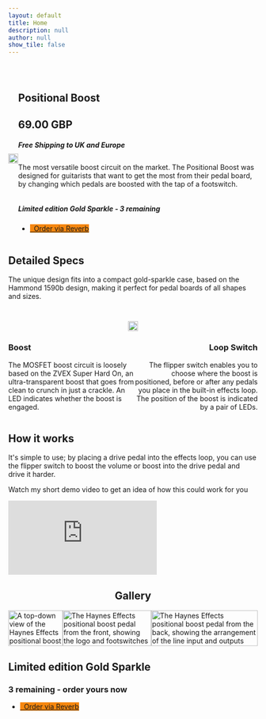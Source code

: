 ```yaml
---
layout: default
title: Home
description: null
author: null
show_tile: false
---
```


<!-- INTRO -->
<div id="main" class="alt">
    <div class="inner" style="padding-top:2em;">
        <section class="row uniform" style="display:flex; align-items:center;">
            <div class="6u 12u$(small)">
                <img style="width:100%" src="{{ 'assets/images/haynes-effects--positional-boost--pb-1--top.jpg' | relative_url }}">
            </div>
            <div class="6u 12u$(small)">
                <h1>Positional Boost</h1>
                <h2 style="margin-bottom:0;">69.00 GBP</h2>
                <h5>Free Shipping to UK and Europe</h5>
                <p style="margin-top:2em;">The most versatile boost circuit on the market. The Positional Boost was designed for guitarists that want to get the most from their pedal board, by changing which pedals are boosted with the tap of a footswitch.</p>
                <h5 style="padding-top:1em;">Limited edition Gold Sparkle - 3 remaining</h5>
                <ul class="actions">
                    <li><a href="https://reverb.com/uk/shop/johns-gear-depot-2277" class="button special" style="background: #f6870f"><i class="fa fa-shopping-cart" aria-hidden="true"></i>&nbsp;&nbsp;Order via Reverb</a></li>
                </ul>
            </div>
        </section>
    </div>
</div>

<!-- SPECS -->
<div id="main">
    <div class="inner">
        <section class="row uniform" style="display:flex; align-items:center; justify-content:center;">
            <div class="8u 12u$(small)">
                <h2>Detailed Specs</h2>
                <p>The unique design fits into a compact gold-sparkle case, based on the Hammond 1590b design, making it perfect for pedal boards of all shapes and sizes.</p>
            </div>
        </section>
        <section class="row uniform" style="display:flex; align-items:center; justify-content:center;">
            <div class="8u 12u$(small)" style="margin-top:2em; ">
                <img style="width:100%" src="{{ 'assets/images/positional-boost.svg' | relative_url }}">
            </div>
        </section>
        <section class="row uniform" style="display:flex; align-items:center; justify-content:center;">
            <div class="4u 6u$(small)">
                <h3>Boost</h3>
                <p>The MOSFET boost circuit is loosely based on the ZVEX Super Hard On, an ultra-transparent boost that goes from clean to crunch in just a crackle. An LED indicates whether the boost is engaged.</p>
            </div>
            <div class="4u 6u$(small)" style="clear:none;">
                <h3 style="text-align: right;">Loop Switch</h3>
                <p style="text-align: right;">The flipper switch enables you to choose where the boost is positioned, before or after any pedals you place in the built-in effects loop. The position of the boost is indicated by a pair of LEDs.</p>
            </div>
        </section>
    </div>
</div>

<!-- VIDEO -->
<div id="main" class="alt">
    <div class="inner">
        <section class="row 100% uniform">
            <div class="12u 12u$(small)">
                <h2>How it works</h2>
                <p>It's simple to use; by placing a drive pedal into the effects loop, you can use the flipper switch to boost the volume or boost into the drive pedal and drive it harder.</p>
                <p>Watch my short demo video to get an idea of how this could work for you</p>
                <div class="resp-container">
                    <iframe class="resp-iframe" src="https://www.youtube.com/embed/ahUmgHxqVqY" frameborder="0" allow="accelerometer; autoplay; encrypted-media; gyroscope; picture-in-picture" allowfullscreen></iframe>
                </div>
            </div>
        </section>
    </div>
</div>

<!-- GALLERY -->
<div id="main">
    <div class="inner">
        <section class="row uniform" style="display:flex; align-items:center; justify-content:center;">
            <div class="12u 12u$(small)">
                <h2>Gallery</h2>
            </div>
        </section>
        <section class="row uniform" style="display:flex; align-items:center; justify-content:center;">
            <div class="4u 12u$(small)">
                <img style="width:100%" src="{{ 'assets/images/haynes-effects--positional-boost--pb-1--footswitches.jpg' | relative_url }}" alt="A top-down view of the Haynes Effects positional boost">
            </div>
            <div class="4u 12u$(small)">
                <img style="width:100%" src="{{ 'assets/images/haynes-effects--positional-boost--pb-1--bottom.jpg' | relative_url }}" alt="The Haynes Effects positional boost pedal from the front, showing the logo and footswitches">
            </div>
            <div class="4u 12u$(small)">
                <img style="width:100%" src="{{ 'assets/images/haynes-effects--positional-boost--pb-1--top.jpg' | relative_url }}" alt="The Haynes Effects positional boost pedal from the back, showing the arrangement of the line input and outputs">
            </div>
        </section>
    </div>
</div>

<!-- PROMOTION -->
<div id="main" class="alt">
    <div class="inner">
        <section class="row uniform">
            <div class="12u 12u$(small)">
                <div class="box">
                    <h2 style="margin-bottom: 0;">Limited edition Gold Sparkle</h2>
                    <h3>3 remaining - order yours now</h3>
                    <ul class="actions">
                        <li><a href="https://reverb.com/uk/shop/johns-gear-depot-2277" class="button special" style="background: #f6870f"><i class="fa fa-shopping-cart" aria-hidden="true"></i>&nbsp;&nbsp;Order via Reverb</a></li>
                    </ul>
                </div>
            </div>
        </section>
    </div>
</div>